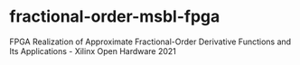 # fractional-order-msbl-fpga
FPGA Realization of Approximate Fractional-Order Derivative Functions and Its Applications - Xilinx Open Hardware 2021
